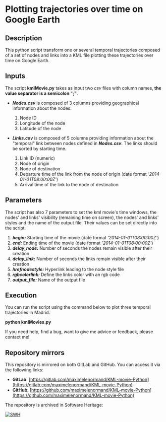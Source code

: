 # Plotting trajectories over time on Google Earth

## Description

This python script transform one or several temporal trajectories composed of a 
set of nodes and links into a KML file plotting these trajectories over time 
on Google Earth. 

## Inputs

The script  **kmlMovie.py** takes as input two *csv* files with column names, 
**the value separator is a semicolon ";"**. 

* ***Nodes.csv*** is composed of 3 columns providing geographical information 
about the nodes:
  1. Node ID
  2. Longitude of the node
  3. Latitude of the node

* ***Links.csv*** is composed of 5 columns providing information about the 
"temporal" link between nodes defined in ***Nodes.csv***. The links should be
sorted by starting time.
  1. Link ID (numeric)
  2. Node of origin
  3. Node of destination 
  4. Departure time of the link from the node of origin (date format *'2014-01-01T08:00:00Z'*)
  5. Arrival time of the link to the node of destination

## Parameters

The script has also 7 parameters to set the kml movie's time windows, the nodes' 
and links' visibility (remaining time on screen), the nodes' and links' styles 
and the name of the output file. Their values can be set directly into the 
script.

  1. ***begin:*** Starting time of the movie (date format *'2014-01-01T08:00:00Z'*)
  2. ***end:*** Ending time of the movie (date format *'2014-01-01T08:00:00Z'*)
  3. ***delay_node:*** Number of seconds the nodes remain visible after their creation
  4. ***delay_link:*** Number of seconds the links remain visible after their creation
  5. ***hrefnodestyle:*** Hyperlink leading to the node style file
  6. ***rgbcolorlink:*** Define the links color with an rgb code
  7. ***output_file:*** Name of the output file
  
## Execution

You can run the script using the command below to plot three temporal 
trajectories in Madrid.

**python kmlMovies.py**

If you need help, find a bug, want to give me advice or feedback, please contact me!

## Repository mirrors

This repository is mirrored on both GitLab and GitHub. You can access it via the following links:

- **GitLab**: [https://gitlab.com/maximelenormand/KML-movie-Python](https://gitlab.com/maximelenormand/KML-movie-Python)  
- **GitHub**: [https://github.com/maximelenormand/KML-movie-Python](https://github.com/maximelenormand/KML-movie-Python)  

The repository is archived in Software Heritage:

[![SWH](https://archive.softwareheritage.org/badge/origin/https://github.com/maximelenormand/KML-movie-Python/)](https://archive.softwareheritage.org/browse/origin/?origin_url=https://github.com/maximelenormand/KML-movie-Python)

